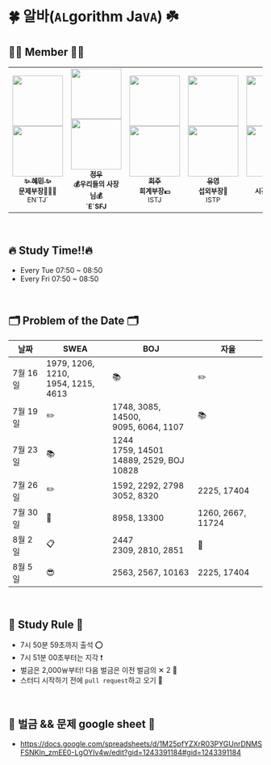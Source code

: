 # 🍀 알바(`AL`gorithm Ja`VA`) ☘️

## 👩‍💻 Member 🧑‍💻
<table>
  <tr>
    <td align="center"><a href="https://github.com/hyenem"><img src="https://avatars.githubusercontent.com/u/175174456?v=4" width="100px;" alt=""/><br /><img src="http://mazassumnida.wtf/api/mini/generate_badge?boj=hyenem" width="100px"><br /><sub><b>✨ 혜민 ✨</b></sub></a><br /><sub><b>문제부장👩🏻‍🏫</b><br>EN`TJ`</br></sub></td>
    <td align="center"><a href="https://github.com/jwkim0405"><img src="https://avatars.githubusercontent.com/u/175183384?s=400&v=4" width="100px;" alt=""/><br /><img src="http://mazassumnida.wtf/api/mini/generate_badge?boj=jwkim0405" width="100px"><br /><sub><b>정우</b></sub></a><br /><sub><b>💰우리들의 사장님💰<br>`E`SFJ</br></sub></td>      
    <td align="center"><a href="https://github.com/Listerinnne"><img src="https://avatars.githubusercontent.com/u/175182046?v=4" width="100px;" alt=""/><br /><img src="http://mazassumnida.wtf/api/mini/generate_badge?boj=kokheeju2" width="100px"><br /><sub><b>희주</b></sub></a><br /><sub><b>회계부장💵</b><br>ISTJ</br></sub></td>      
    <td align="center"><a href="https://github.com/shinyou28"><img src="https://avatars.githubusercontent.com/u/175183511?v=4" width="100px;" alt=""/><br /><img src="http://mazassumnida.wtf/api/mini/generate_badge?boj=a99yyoung" width="100px"><br /><sub><b>유영</b></sub></a><br /><sub><b>섭외부장👥</b><br>ISTP</br></sub></td>  
    <td align="center"><a href="https://github.com/Nekoshoot"><img src="https://avatars.githubusercontent.com/u/175118490?v=4" width="100px;" alt=""/><br /><img src="http://mazassumnida.wtf/api/mini/generate_badge?boj=neko1002" width="100px"><br /><sub><b>홍균</b></sub></a><br /><sub><b>시간요정🧚🏻</b><br>INFP</br></sub></td>
  </tr>
</table><br/>


## 🔥 Study Time!!🔥
- Every Tue     07:50 ~ 08:50
- Every Fri     07:50 ~ 08:50

<br>

## 🗂️ Problem of the Date 🗂️
|날짜|SWEA|BOJ|자율|
|------|------|------|------|
|7월 16일|1979, 1206, 1210,<br/> 1954, 1215, 4613|📚|✏️|
|7월 19일|✏️|1748, 3085, 14500,<br/> 9095, 6064, 1107|📚|
|7월 23일|📚|1244<br/> 1759, 14501<br/> 14889,	2529, BOJ 10828||
|7월 26일|✏️|1592, 2292, 2798<br/> 3052,	8320 |2225, 17404|
|7월 30일|📁|8958, 13300 |1260, 2667, 11724|
|8월 2일|📋|2447<br/> 2309, 2810, 2851 |📁|
|8월 5일|😎|2563, 2567, 10163|2225, 17404|

<br>

## 📣 Study Rule 📣

- 7시 50분 59초까지 출석 ⭕️
- 7시 51분 00초부터는 지각 ❗️
- 벌금은 2,000￦부터! 다음 벌금은 이전 벌금의 ✕ 2 🚨
- 스터디 시작하기 전에 `pull request`하고 오기 📮


<br>

## 🌱 벌금 && 문제 google sheet 🌱

* https://docs.google.com/spreadsheets/d/1M25pfYZXrR03PYGUnrDNMSFSNKln_zmEE0-LgOYIv4w/edit?gid=1243391184#gid=1243391184
